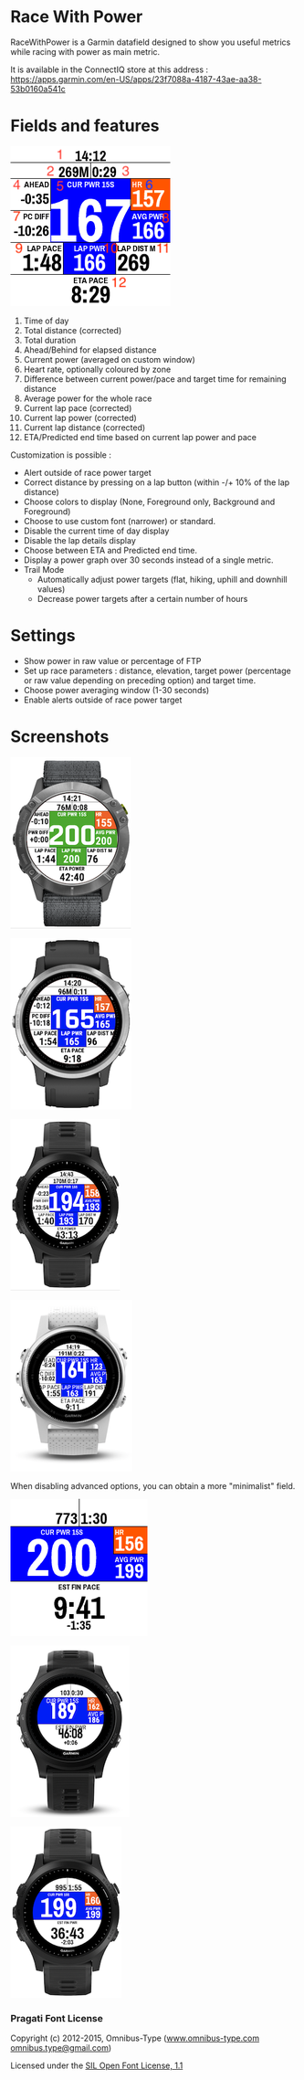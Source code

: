 # Race With Power

RaceWithPower is a Garmin datafield designed to show you useful metrics while racing with power as main metric.

It is available in the ConnectIQ store at this address : https://apps.garmin.com/en-US/apps/23f7088a-4187-43ae-aa38-53b0160a541c

# Fields and features

![](/doc/img/RACE.png)

1. Time of day
2. Total distance (corrected)
3. Total duration
4. Ahead/Behind for elapsed distance
5. Current power (averaged on custom window)
6. Heart rate, optionally coloured by zone
7. Difference between current power/pace and target time for remaining distance
8. Average power for the whole race
9. Current lap pace (corrected)
10. Current lap power (corrected)
11. Current lap distance (corrected)
12. ETA/Predicted end time based on current lap power and pace

Customization is possible :
* Alert outside of race power target
* Correct distance by pressing on a lap button (within -/+ 10% of the lap distance)
* Choose colors to display (None, Foreground only, Background and Foreground)
* Choose to use custom font (narrower) or standard.
* Disable the current time of day display
* Disable the lap details display
* Choose between ETA and Predicted end time.
* Display a power graph over 30 seconds instead of a single metric.
* Trail Mode
  * Automatically adjust power targets (flat, hiking, uphill and downhill values)
  * Decrease power targets after a certain number of hours
# Settings

* Show power in raw value or percentage of FTP
* Set up race parameters : distance, elevation, target power (percentage or raw value depending on preceding option) and target time.
* Choose power averaging window (1-30 seconds)
* Enable alerts outside of race power target

# Screenshots

![](doc/img/Enduro.png)

![](doc/img/Fenix6Pro.png)

![](doc/img/FR945.png)

![](doc/img/Fenix5s.png)

When disabling advanced options, you can obtain a more "minimalist" field.

![](doc/img/SIMPLE2.png)

![](doc/img/FR935_s.png)

![](doc/img/FR945_s.png)

### Pragati Font License

Copyright (c) 2012-2015, Omnibus-Type (www.omnibus-type.com omnibus.type@gmail.com)

Licensed under the [SIL Open Font License, 1.1](https://scripts.sil.org/cms/scripts/page.php?site_id=nrsi&id=OFL)